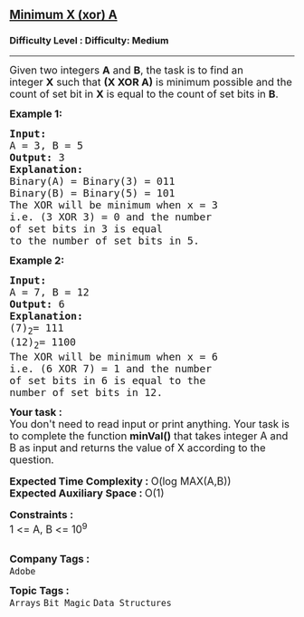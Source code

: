 <h2><a href="https://www.geeksforgeeks.org/problems/minimum-x-xor-a--170645/1?page=2&category=Arrays&difficulty=Medium,Hard&sortBy=latest">Minimum X (xor) A</a></h2><h3>Difficulty Level : Difficulty: Medium</h3><hr><div class="problems_problem_content__Xm_eO"><p><span style="font-size:18px">Given two integers&nbsp;<strong>A</strong>&nbsp;and&nbsp;<strong>B</strong>, the task is to find an integer&nbsp;<strong>X</strong>&nbsp;such that&nbsp;<strong>(X XOR A)</strong>&nbsp;is minimum possible and the count of set bit in&nbsp;<strong>X</strong>&nbsp;is equal to the count of set bits in&nbsp;<strong>B</strong>.</span></p>

<p><span style="font-size:18px"><strong>Example 1:</strong></span></p>

<pre><span style="font-size:18px"><strong>Input:</strong> 
A = 3, B = 5
<strong>Output:</strong> 3
<strong>Explanation:</strong>
Binary(A) = Binary(3) = 011
Binary(B) = Binary(5) = 101
The XOR will be minimum when x = 3
i.e. (3 XOR 3) = 0 and the number
of set bits in 3 is equal
to the number of set bits in 5.</span></pre>

<p><span style="font-size:18px"><strong>Example 2:</strong></span></p>

<pre><span style="font-size:18px"><strong>Input:</strong> 
A = 7, B = 12
<strong>Output:</strong> 6
<strong>Explanation:</strong>
(7)<sub>2</sub>= 111
(12)<sub>2</sub>= 1100
The XOR will be minimum when x = 6 
i.e. (6 XOR 7) = 1 and the number 
of set bits in 6 is equal to the 
number of set bits in 12.</span></pre>

<div><strong><span style="font-size:18px">Your task :</span></strong></div>

<div><span style="font-size:18px">You don't need to read input or print anything. Your task is to complete the function <strong>minVal()</strong> that takes integer A and B as input and returns the value of X according to the question.</span></div>

<div>&nbsp;</div>

<div><strong><span style="font-size:18px">Expected Time Complexity : </span></strong><span style="font-size:18px">O(log MAX(A,B))</span></div>

<div><strong><span style="font-size:18px">Expected Auxiliary Space : </span></strong><span style="font-size:18px">O(1)</span></div>

<div>&nbsp;</div>

<div><strong><span style="font-size:18px">Constraints :</span></strong></div>

<div><span style="font-size:18px">1 &lt;= A, B &lt;= 10<sup>9</sup></span></div>

<div>&nbsp;</div>
</div><p><span style=font-size:18px><strong>Company Tags : </strong><br><code>Adobe</code>&nbsp;<br><p><span style=font-size:18px><strong>Topic Tags : </strong><br><code>Arrays</code>&nbsp;<code>Bit Magic</code>&nbsp;<code>Data Structures</code>&nbsp;